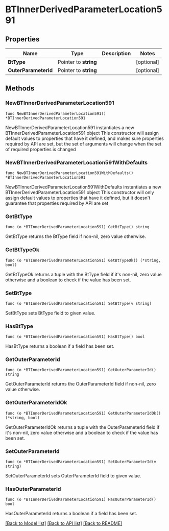 # BTInnerDerivedParameterLocation591

## Properties

Name | Type | Description | Notes
------------ | ------------- | ------------- | -------------
**BtType** | Pointer to **string** |  | [optional] 
**OuterParameterId** | Pointer to **string** |  | [optional] 

## Methods

### NewBTInnerDerivedParameterLocation591

`func NewBTInnerDerivedParameterLocation591() *BTInnerDerivedParameterLocation591`

NewBTInnerDerivedParameterLocation591 instantiates a new BTInnerDerivedParameterLocation591 object
This constructor will assign default values to properties that have it defined,
and makes sure properties required by API are set, but the set of arguments
will change when the set of required properties is changed

### NewBTInnerDerivedParameterLocation591WithDefaults

`func NewBTInnerDerivedParameterLocation591WithDefaults() *BTInnerDerivedParameterLocation591`

NewBTInnerDerivedParameterLocation591WithDefaults instantiates a new BTInnerDerivedParameterLocation591 object
This constructor will only assign default values to properties that have it defined,
but it doesn't guarantee that properties required by API are set

### GetBtType

`func (o *BTInnerDerivedParameterLocation591) GetBtType() string`

GetBtType returns the BtType field if non-nil, zero value otherwise.

### GetBtTypeOk

`func (o *BTInnerDerivedParameterLocation591) GetBtTypeOk() (*string, bool)`

GetBtTypeOk returns a tuple with the BtType field if it's non-nil, zero value otherwise
and a boolean to check if the value has been set.

### SetBtType

`func (o *BTInnerDerivedParameterLocation591) SetBtType(v string)`

SetBtType sets BtType field to given value.

### HasBtType

`func (o *BTInnerDerivedParameterLocation591) HasBtType() bool`

HasBtType returns a boolean if a field has been set.

### GetOuterParameterId

`func (o *BTInnerDerivedParameterLocation591) GetOuterParameterId() string`

GetOuterParameterId returns the OuterParameterId field if non-nil, zero value otherwise.

### GetOuterParameterIdOk

`func (o *BTInnerDerivedParameterLocation591) GetOuterParameterIdOk() (*string, bool)`

GetOuterParameterIdOk returns a tuple with the OuterParameterId field if it's non-nil, zero value otherwise
and a boolean to check if the value has been set.

### SetOuterParameterId

`func (o *BTInnerDerivedParameterLocation591) SetOuterParameterId(v string)`

SetOuterParameterId sets OuterParameterId field to given value.

### HasOuterParameterId

`func (o *BTInnerDerivedParameterLocation591) HasOuterParameterId() bool`

HasOuterParameterId returns a boolean if a field has been set.


[[Back to Model list]](../README.md#documentation-for-models) [[Back to API list]](../README.md#documentation-for-api-endpoints) [[Back to README]](../README.md)


